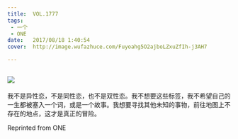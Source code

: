 ```yaml
---
title:	VOL.1777
tags:
 - 一个
 - ONE
date:	2017/08/18 1:40:54
cover:	http://image.wufazhuce.com/Fuyoahg5O2ajboLZxuZfIh-j3AH7

---
```

![](http://image.wufazhuce.com/Fuyoahg5O2ajboLZxuZfIh-j3AH7)
---

我不是异性恋，不是同性恋，也不是双性恋。我不想要这些标签，我不希望自己的一生都被塞入一个词，或是一个故事。我想要寻找其他未知的事物，前往地图上不存在的地点，这才是真正的冒险。
 
Reprinted from ONE
